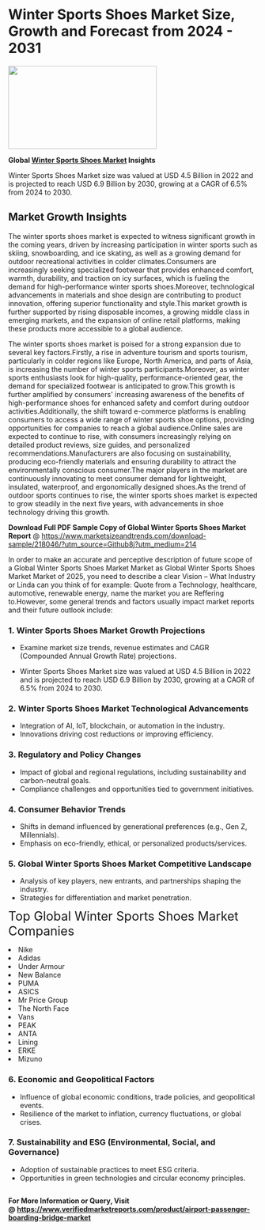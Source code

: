 <H1>Winter Sports Shoes Market Size, Growth and Forecast from 2024 - 2031</H1><img class="aligncenter size-medium wp-image-584254" src="https://thirdeyenews.in/wp-content/uploads/2024/09/Global-Market-Research-300x168.jpeg" alt="" width="300" height="168" /><p><strong>Global&nbsp;<a href="https://www.marketsizeandtrends.com/download-sample/218046/?utm_source=Github8j?utm_medium=214">Winter Sports Shoes Market</a> Insights</strong></p><p>Winter Sports Shoes Market size was valued at USD 4.5 Billion in 2022 and is projected to reach USD 6.9 Billion by 2030, growing at a CAGR of 6.5% from 2024 to 2030.</p><p><h2>Market Growth Insights</h2> <p>The winter sports shoes market is expected to witness significant growth in the coming years, driven by increasing participation in winter sports such as skiing, snowboarding, and ice skating, as well as a growing demand for outdoor recreational activities in colder climates.Consumers are increasingly seeking specialized footwear that provides enhanced comfort, warmth, durability, and traction on icy surfaces, which is fueling the demand for high-performance winter sports shoes.Moreover, technological advancements in materials and shoe design are contributing to product innovation, offering superior functionality and style.This market growth is further supported by rising disposable incomes, a growing middle class in emerging markets, and the expansion of online retail platforms, making these products more accessible to a global audience.</p> <p>The winter sports shoes market is poised for a strong expansion due to several key factors.Firstly, a rise in adventure tourism and sports tourism, particularly in colder regions like Europe, North America, and parts of Asia, is increasing the number of winter sports participants.Moreover, as winter sports enthusiasts look for high-quality, performance-oriented gear, the demand for specialized footwear is anticipated to grow.This growth is further amplified by consumers' increasing awareness of the benefits of high-performance shoes for enhanced safety and comfort during outdoor activities.Additionally, the shift toward e-commerce platforms is enabling consumers to access a wide range of winter sports shoe options, providing opportunities for companies to reach a global audience.Online sales are expected to continue to rise, with consumers increasingly relying on detailed product reviews, size guides, and personalized recommendations.Manufacturers are also focusing on sustainability, producing eco-friendly materials and ensuring durability to attract the environmentally conscious consumer.The major players in the market are continuously innovating to meet consumer demand for lightweight, insulated, waterproof, and ergonomically designed shoes.As the trend of outdoor sports continues to rise, the winter sports shoes market is expected to grow steadily in the next five years, with advancements in shoe technology driving this growth.</p><p><span class=""><strong>Download Full PDF Sample Copy of Global Winter Sports Shoes Market Report</strong> @ <a href="https://www.marketsizeandtrends.com/download-sample/218046/?utm_source=Github8j?utm_medium=214" target="_blank">https://www.marketsizeandtrends.com/download-sample/218046/?utm_source=Github8j?utm_medium=214</a></span></p><p>In order to make an accurate and perceptive description of future scope of a Global&nbsp;Winter Sports Shoes Market Market as Global&nbsp;Winter Sports Shoes Market Market of 2025, you need to describe a clear Vision &ndash; What Industry or Linda can you think of for example: Quote from a Technology, healthcare, automotive, renewable energy, name the market you are Reffering to.However, some general trends and factors usually impact market reports and their future outlook include:</p><h3>1.&nbsp;<strong>Winter Sports Shoes Market Growth Projections</strong></h3><ul><li>Examine market size trends, revenue estimates and CAGR (Compounded Annual Growth Rate) projections.</li><li><p>Winter Sports Shoes Market size was valued at USD 4.5 Billion in 2022 and is projected to reach USD 6.9 Billion by 2030, growing at a CAGR of 6.5% from 2024 to 2030.</p></li></ul><h3>2.&nbsp;<strong>Winter Sports Shoes Market Technological Advancements</strong></h3><ul><li>Integration of AI, IoT, blockchain, or automation in the industry.</li><li>Innovations driving cost reductions or improving efficiency.</li></ul><h3>3.&nbsp;<strong>Regulatory and Policy Changes</strong></h3><ul><li>Impact of global and regional regulations, including sustainability and carbon-neutral goals.</li><li>Compliance challenges and opportunities tied to government initiatives.</li></ul><h3>4.&nbsp;<strong>Consumer Behavior Trends</strong></h3><ul><li>Shifts in demand influenced by generational preferences (e.g., Gen Z, Millennials).</li><li>Emphasis on eco-friendly, ethical, or personalized products/services.</li></ul><h3>5.&nbsp;<strong>Global Winter Sports Shoes Market Competitive Landscape</strong></h3><ul><li>Analysis of key players, new entrants, and partnerships shaping the industry.</li><li>Strategies for differentiation and market penetration.</li></ul><p data-pm-slice="1 1 []"><span style="color: inherit; font-family: inherit; font-size: 25px;">Top Global Winter Sports Shoes Market Companies</span></p><div class="" data-test-id=""><p><li>Nike</li><li> Adidas</li><li> Under Armour</li><li> New Balance</li><li> PUMA</li><li> ASICS</li><li> Mr Price Group</li><li> The North Face</li><li> Vans</li><li> PEAK</li><li> ANTA</li><li> Lining</li><li> ERKE</li><li> Mizuno</li></p></div><h3>6.&nbsp;<strong>Economic and Geopolitical Factors</strong></h3><ul><li>Influence of global economic conditions, trade policies, and geopolitical events.</li><li>Resilience of the market to inflation, currency fluctuations, or global crises.</li></ul><h3>7.&nbsp;<strong>Sustainability and ESG (Environmental, Social, and Governance)</strong></h3><ul><li>Adoption of sustainable practices to meet ESG criteria.</li><li>Opportunities in green technologies and circular economy principles.</li></ul><h2><strong style="font-size: 14px;">For More Information or Query, Visit @&nbsp;</strong><a style="background-color: #ffffff; font-size: 14px;" href="https://www.marketsizeandtrends.com/report/winter-sports-shoes-market/" target="_blank">https://www.verifiedmarketreports.com/product/airport-passenger-boarding-bridge-market</a></h2>